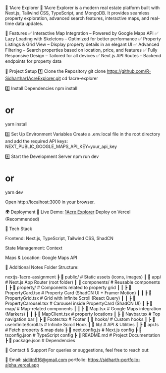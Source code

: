 🏡 1Acre Explorer
🚀 1Acre Explorer is a modern real estate platform built with Next.js, Tailwind CSS, TypeScript, and MongoDB. It provides seamless property exploration, advanced search features, interactive maps, and real-time data updates.

📌 Features
✅ Interactive Map Integration – Powered by Google Maps API
✅ Lazy Loading with Skeletons – Optimized for better performance
✅ Property Listings & Grid View – Display property details in an elegant UI
✅ Advanced Filtering – Search properties based on location, price, and features
✅ Fully Responsive Design – Tailored for all devices
✅ Next.js API Routes – Backend endpoints for property data

🚀 Project Setup
1️⃣ Clone the Repository
git clone https://github.com/R-Sidhartha/1AcreExplorer.git
cd 1acre-explorer

2️⃣ Install Dependencies
npm install

# or

yarn install

3️⃣ Set Up Environment Variables
Create a .env.local file in the root directory and add the required API keys:
NEXT_PUBLIC_GOOGLE_MAPS_API_KEY=your_api_key

4️⃣ Start the Development Server
npm run dev

# or

yarn dev

Open http://localhost:3000 in your browser.

🌍 Deployment
🔗 Live Demo: [1Acre Explorer](https://1-acre-explorer.vercel.app/)
Deploy on Vercel (Recommended)

📖 Tech Stack

Frontend: Next.js, TypeScript, Tailwind CSS, ShadCN

State Management: Context

Maps & Location: Google Maps API

📝 Additional Notes
Folder Structure:

nextjs-1acre-assignment
┣ 📂 public/ # Static assets (icons, images)
┃ 📂 app/ # Next.js App Router (root folder)
┃ 📂 components/ # Reusable components
┃ ┣ 📂 property/ # Components related to property grid
┃ ┃ ┣ 📜 PropertyCard.tsx # Property Card (ShadCN UI + Framer Motion)
┃ ┃ ┣ 📜 PropertyGrid.tsx # Grid with Infinite Scroll (React Query)
┃ ┃ ┣ 📜 PropertyCarousel.tsx # Carousel inside PropertyCard (ShadCN UI)
┃ ┣ 📂 map/ # Map-related components
┃ ┃ ┣ 📜 Map.tsx # Google Maps integration (Markers)
┃ ┃ ┣ 📜 MapClient.tsx # property locations
┃ ┣ 📜 Navbar.tsx # Top navigation bar
┃ ┣ 📜 Footer.tsx # Footer
┃ 📂 hooks/ # Custom hooks
┃ ┣ 📜 useInfiniteScroll.ts # Infinite Scroll Hook
┃ 📂 lib/ # API & Utilities
┃ ┣ 📜 api.ts # Fetch property & map data
┣ 📜 next.config.js # Next.js config
┣ 📜 tsconfig.json # TypeScript config
┣ 📜 README.md # Project Documentation
┣ 📜 package.json # Dependencies

📧 Contact & Support
For queries or suggestions, feel free to reach out:

📩 Email: sidiitn516@gmail.com
portfolio: https://sidharth-portfolio-alpha.vercel.app
